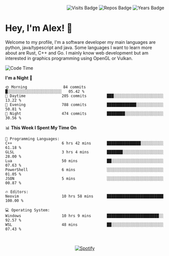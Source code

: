 <p align="right">
  <img src="https://badges.pufler.dev/visits/Alextibtab/Alextibtab" alt="Visits Badge">
  <img src="https://badges.pufler.dev/repos/Alextibtab/" alt="Repos Badge">
  <img src="https://badges.pufler.dev/years/Alextibtab/" alt="Years Badge">
</p>

<h1 align="left">Hey, I'm Alex! 💽 </h1>

Welcome to my profile, I'm a software developer my main languages are python, java/typescript and java. Some languages I want to learn more about are Rust, C++ and Go. I mainly know web development but am interested in graphics programming using OpenGL or Vulkan.

<!--START_SECTION:waka-->
![Code Time](http://img.shields.io/badge/Code%20Time-62%20hrs%2045%20mins-blue)

**I'm a Night 🦉** 

```text
🌞 Morning                84 commits          █░░░░░░░░░░░░░░░░░░░░░░░░   05.42 % 
🌆 Daytime                205 commits         ███░░░░░░░░░░░░░░░░░░░░░░   13.22 % 
🌃 Evening                788 commits         █████████████░░░░░░░░░░░░   50.81 % 
🌙 Night                  474 commits         ████████░░░░░░░░░░░░░░░░░   30.56 % 
```


📊 **This Week I Spent My Time On** 

```text
💬 Programming Languages: 
C++                      6 hrs 42 mins       ███████████████░░░░░░░░░░   61.18 % 
GLSL                     3 hrs 4 mins        ███████░░░░░░░░░░░░░░░░░░   28.00 % 
Lua                      50 mins             ██░░░░░░░░░░░░░░░░░░░░░░░   07.63 % 
PowerShell               6 mins              ░░░░░░░░░░░░░░░░░░░░░░░░░   01.05 % 
JSON                     5 mins              ░░░░░░░░░░░░░░░░░░░░░░░░░   00.87 % 

🔥 Editors: 
Neovim                   10 hrs 58 mins      █████████████████████████   100.00 % 

💻 Operating System: 
Windows                  10 hrs 9 mins       ███████████████████████░░   92.57 % 
WSL                      48 mins             ██░░░░░░░░░░░░░░░░░░░░░░░   07.43 % 
```


<!--END_SECTION:waka-->
&nbsp;<div align="center">
  [![Spotify](https://spotify-now-playing-wine-six.vercel.app/api/spotify?border_color=ffffff)](https://open.spotify.com/user/pmo1v2ejnt42kgp5jar5drtag)
</div>

